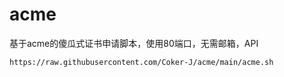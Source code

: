 # acme
基于acme的傻瓜式证书申请脚本，使用80端口，无需邮箱，API
```
https://raw.githubusercontent.com/Coker-J/acme/main/acme.sh
```
